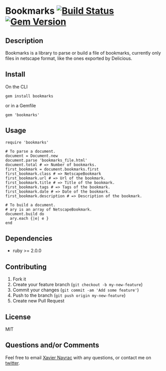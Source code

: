 Bookmarks [![Build Status](https://travis-ci.org/lkdjiin/bookmarks.png)](https://travis-ci.org/lkdjiin/bookmarks) [![Gem Version](https://badge.fury.io/rb/bookmarks.png)](http://badge.fury.io/rb/bookmarks)
================

Description
-----------

Bookmarks is a library to parse or build a file of bookmarks, currently
only files in netscape format, like the ones exported by Delicious.

Install
-------------------------

On the CLI

    gem install bookmarks

or in a Gemfile

    gem 'bookmarks'

Usage
--------------------------

    require 'bookmarks'

    # To parse a document.
    document = Document.new
    document.parse 'bookmarks_file.html'
    document.total # => Number of bookmarks.
    first_bookmark = document.bookmarks.first
    first_bookmark.class # => NetscapeBookmark
    first_bookmark.url # => Url of the bookmark.
    first_bookmark.title # => Title of the bookmark.
    first_bookmark.tags # => Tags of the bookmark.
    first_bookmark.date # => Date of the bookmark.
    first_bookmark.description # => Description of the bookmark.

    # To build a document.
    # ary is an array of NetscapeBookmark.
    document.build do
      ary.each {|e| e }
    end
    


Dependencies
--------------------------

  * ruby >= 2.0.0

Contributing
-------------------------

1. Fork it
2. Create your feature branch (`git checkout -b my-new-feature`)
3. Commit your changes (`git commit -am 'Add some feature'`)
4. Push to the branch (`git push origin my-new-feature`)
5. Create new Pull Request


License
--------------------------

MIT


Questions and/or Comments
--------------------------

Feel free to email [Xavier Nayrac](mailto:xavier.nayrac@gmail.com)
with any questions, or contact me on [twitter](https://twitter.com/lkdjiin).
